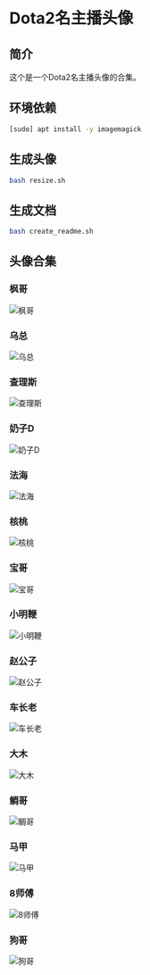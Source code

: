 # Dota2名主播头像

## 简介

这个是一个Dota2名主播头像的合集。

## 环境依赖

```bash
[sudo] apt install -y imagemagick
```

## 生成头像

```bash
bash resize.sh
```

## 生成文档

```bash
bash create_readme.sh
```

## 头像合集


### 枫哥

![枫哥](./profile_pictures/枫哥.png)

### 乌总

![乌总](./profile_pictures/乌总.png)

### 查理斯

![查理斯](./profile_pictures/查理斯.png)

### 奶子D

![奶子D](./profile_pictures/奶子D.png)

### 法海

![法海](./profile_pictures/法海.png)

### 核桃

![核桃](./profile_pictures/核桃.png)

### 宝哥

![宝哥](./profile_pictures/宝哥.png)

### 小明鞭

![小明鞭](./profile_pictures/小明鞭.png)

### 赵公子

![赵公子](./profile_pictures/赵公子.png)

### 车长老

![车长老](./profile_pictures/车长老.png)

### 大木

![大木](./profile_pictures/大木.png)

### 鲷哥

![鲷哥](./profile_pictures/鲷哥.png)

### 马甲

![马甲](./profile_pictures/马甲.png)

### 8师傅

![8师傅](./profile_pictures/8师傅.png)

### 狗哥

![狗哥](./profile_pictures/狗哥.png)

